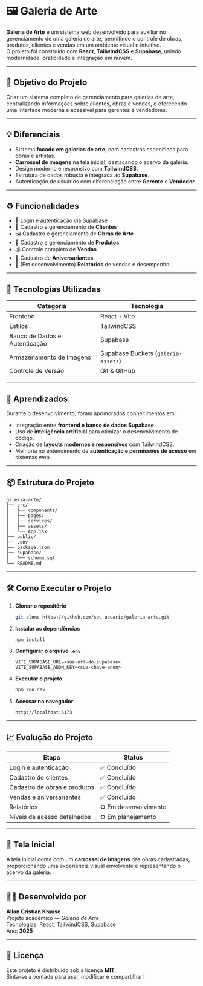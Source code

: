 # 🖼️ Galeria de Arte

**Galeria de Arte** é um sistema web desenvolvido para auxiliar no gerenciamento de uma galeria de arte, permitindo o controle de obras, produtos, clientes e vendas em um ambiente visual e intuitivo.  
O projeto foi construído com **React**, **TailwindCSS** e **Supabase**, unindo modernidade, praticidade e integração em nuvem.

---

## 🚀 Objetivo do Projeto

Criar um sistema completo de gerenciamento para galerias de arte, centralizando informações sobre clientes, obras e vendas, e oferecendo uma interface moderna e acessível para gerentes e vendedores.

---

## 💡 Diferenciais

- Sistema **focado em galerias de arte**, com cadastros específicos para obras e artistas.  
- **Carrossel de imagens** na tela inicial, destacando o acervo da galeria.  
- Design moderno e responsivo com **TailwindCSS**.  
- Estrutura de dados robusta e integrada ao **Supabase**.  
- Autenticação de usuários com diferenciação entre **Gerente** e **Vendedor**.  

---

## ⚙️ Funcionalidades

- 🔑 Login e autenticação via Supabase  
- 👥 Cadastro e gerenciamento de **Clientes**  
- 🖼️ Cadastro e gerenciamento de **Obras de Arte**  
- 🎁 Cadastro e gerenciamento de **Produtos**  
- 💰 Controle completo de **Vendas**  
- 🎂 Cadastro de **Aniversariantes**  
- 🧾 (Em desenvolvimento) **Relatórios** de vendas e desempenho  

---

## 🧩 Tecnologias Utilizadas

| Categoria | Tecnologia |
|------------|-------------|
| Frontend | React + Vite |
| Estilos | TailwindCSS |
| Banco de Dados e Autenticação | Supabase |
| Armazenamento de Imagens | Supabase Buckets (`galeria-assets`) |
| Controle de Versão | Git & GitHub |

---

## 🧠 Aprendizados

Durante o desenvolvimento, foram aprimorados conhecimentos em:
- Integração entre **frontend e banco de dados Supabase**.  
- Uso de **inteligência artificial** para otimizar o desenvolvimento de código.  
- Criação de **layouts modernos e responsivos** com TailwindCSS.  
- Melhoria no entendimento de **autenticação e permissões de acesso** em sistemas web.

---

## 📦 Estrutura do Projeto

```
galeria-arte/
├── src/
│   ├── components/
│   ├── pages/
│   ├── services/
│   ├── assets/
│   └── App.jsx
├── public/
├── .env
├── package.json
├── supabase/
│   └── schema.sql
└── README.md
```

---

## 🛠️ Como Executar o Projeto

1. **Clonar o repositório**
   ```bash
   git clone https://github.com/seu-usuario/galeria-arte.git
   ```

2. **Instalar as dependências**
   ```bash
   npm install
   ```

3. **Configurar o arquivo `.env`**
   ```
   VITE_SUPABASE_URL=<sua-url-do-supabase>
   VITE_SUPABASE_ANON_KEY=<sua-chave-anon>
   ```

4. **Executar o projeto**
   ```bash
   npm run dev
   ```

5. **Acessar no navegador**
   ```
   http://localhost:5173
   ```

---

## 📈 Evolução do Projeto

| Etapa | Status |
|-------|--------|
| Login e autenticação | ✅ Concluído |
| Cadastro de clientes | ✅ Concluído |
| Cadastro de obras e produtos | ✅ Concluído |
| Vendas e aniversariantes | ✅ Concluído |
| Relatórios | ⚙️ Em desenvolvimento |
| Níveis de acesso detalhados | ⚙️ Em planejamento |

---

## 📸 Tela Inicial

A tela inicial conta com um **carrossel de imagens** das obras cadastradas, proporcionando uma experiência visual envolvente e representando o acervo da galeria.

---

## 👨‍💻 Desenvolvido por

**Allan Cristian Krause**  
Projeto acadêmico — *Galeria de Arte*  
Tecnologias: React, TailwindCSS, Supabase  
Ano: **2025**

---

## 📝 Licença

Este projeto é distribuído sob a licença **MIT**.  
Sinta-se à vontade para usar, modificar e compartilhar!
